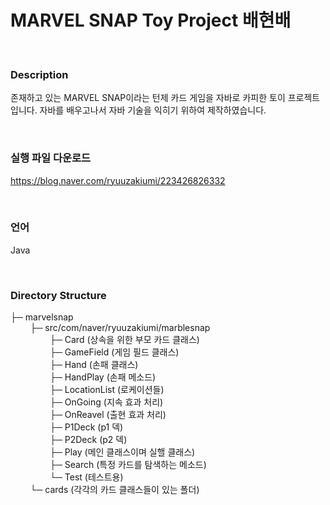 # MARVEL SNAP Toy Project 배현배
<br>
<img alt="" src="https://github.com/mojitusa/MarvelSnapToyProject/blob/master/marblesnap/img/marble%20snap%20readme%20main%20.png">

<br>

### Description

존재하고 있는 MARVEL SNAP이라는 턴제 카드 게임을 자바로 카피한 토이 프로젝트입니다.
자바를 배우고나서 자바 기술을 익히기 위하여 제작하였습니다.

<br>

### 실행 파일 다운로드
<a href="https://blog.naver.com/ryuuzakiumi/223426826332" target="_blank">https://blog.naver.com/ryuuzakiumi/223426826332</a>

<br>

### 언어
Java

<br>

### Directory Structure

├─ marvelsnap  
&nbsp;&nbsp;&nbsp;&nbsp;&nbsp;&nbsp;&nbsp;&nbsp;├─ src/com/naver/ryuuzakiumi/marblesnap   
&nbsp;&nbsp;&nbsp;&nbsp;&nbsp;&nbsp;&nbsp;&nbsp;&nbsp;&nbsp;&nbsp;&nbsp;&nbsp;&nbsp;&nbsp;&nbsp;├─ Card (상속을 위한 부모 카드 클래스)  
&nbsp;&nbsp;&nbsp;&nbsp;&nbsp;&nbsp;&nbsp;&nbsp;&nbsp;&nbsp;&nbsp;&nbsp;&nbsp;&nbsp;&nbsp;&nbsp;├─ GameField (게임 필드 클래스)  
&nbsp;&nbsp;&nbsp;&nbsp;&nbsp;&nbsp;&nbsp;&nbsp;&nbsp;&nbsp;&nbsp;&nbsp;&nbsp;&nbsp;&nbsp;&nbsp;├─ Hand (손패 클래스)  
&nbsp;&nbsp;&nbsp;&nbsp;&nbsp;&nbsp;&nbsp;&nbsp;&nbsp;&nbsp;&nbsp;&nbsp;&nbsp;&nbsp;&nbsp;&nbsp;├─ HandPlay (손패 메소드)  
&nbsp;&nbsp;&nbsp;&nbsp;&nbsp;&nbsp;&nbsp;&nbsp;&nbsp;&nbsp;&nbsp;&nbsp;&nbsp;&nbsp;&nbsp;&nbsp;├─ LocationList (로케이션들)  
&nbsp;&nbsp;&nbsp;&nbsp;&nbsp;&nbsp;&nbsp;&nbsp;&nbsp;&nbsp;&nbsp;&nbsp;&nbsp;&nbsp;&nbsp;&nbsp;├─ OnGoing (지속 효과 처리)  
&nbsp;&nbsp;&nbsp;&nbsp;&nbsp;&nbsp;&nbsp;&nbsp;&nbsp;&nbsp;&nbsp;&nbsp;&nbsp;&nbsp;&nbsp;&nbsp;├─ OnReavel (출현 효과 처리)  
&nbsp;&nbsp;&nbsp;&nbsp;&nbsp;&nbsp;&nbsp;&nbsp;&nbsp;&nbsp;&nbsp;&nbsp;&nbsp;&nbsp;&nbsp;&nbsp;├─ P1Deck (p1 덱)  
&nbsp;&nbsp;&nbsp;&nbsp;&nbsp;&nbsp;&nbsp;&nbsp;&nbsp;&nbsp;&nbsp;&nbsp;&nbsp;&nbsp;&nbsp;&nbsp;├─ P2Deck (p2 덱)  
&nbsp;&nbsp;&nbsp;&nbsp;&nbsp;&nbsp;&nbsp;&nbsp;&nbsp;&nbsp;&nbsp;&nbsp;&nbsp;&nbsp;&nbsp;&nbsp;├─ Play (메인 클래스이며 실핼 클래스)  
&nbsp;&nbsp;&nbsp;&nbsp;&nbsp;&nbsp;&nbsp;&nbsp;&nbsp;&nbsp;&nbsp;&nbsp;&nbsp;&nbsp;&nbsp;&nbsp;├─ Search (특정 카드를 탐색하는 메소드)  
&nbsp;&nbsp;&nbsp;&nbsp;&nbsp;&nbsp;&nbsp;&nbsp;&nbsp;&nbsp;&nbsp;&nbsp;&nbsp;&nbsp;&nbsp;&nbsp;└─ Test (테스트용)  
&nbsp;&nbsp;&nbsp;&nbsp;&nbsp;&nbsp;&nbsp;&nbsp;└─ cards (각각의 카드 클래스들이 있는 폴더)  



